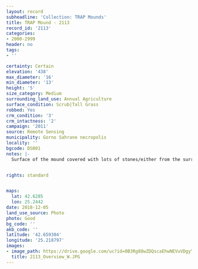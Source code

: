 ```yaml
---
layout: record
subheadline: 'Collection: TRAP Mounds'
title: TRAP Mound - 2113
record_id: '2113'
categories:
- 2000-2999
header: no
tags:
- ''

certainty: Certain
elevation: '438'
max_diameter: '16'
min_diameter: '13'
height: '5'
size_category: Medium
surrounding_land_use: Annual Agriculture
surface_condition: Scrub|Tall Grass
robbed: Yes
crm_condition: '3'
crm_intactness: '2'
campaign: '2011'
source: Remote Sensing
municipality: Gorno Sahrane necropolis
locality: ''
bgcode: DS001
notes: |-
  Surface of the mound covered with lots of stones/either from the surrounding pasture or from the mound.


rights: standard


maps:
  lat: 42.6285
  lon: 25.2442
date: 2018-12-05
land_use_source: Photo
photo: Good
bg_code: ''
akb_code: ''
latitude: '42.659304'
longitude: '25.218797'
images:
- image_path: https://drive.google.com/uc?id=0B3Rg88wZDQscaEhwNEVuVDgyYUU
  title: 2113_Overview_W.JPG
---
```

